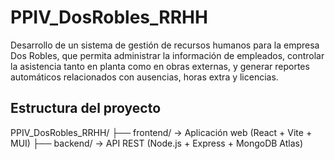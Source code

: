 # PPIV_DosRobles_RRHH

Desarrollo de un sistema de gestión de recursos humanos para la empresa Dos Robles, 
que permita administrar la información de empleados, 
controlar la asistencia tanto en planta como en obras externas, 
y generar reportes automáticos relacionados con ausencias, horas extra y licencias.

## Estructura del proyecto
PPIV_DosRobles_RRHH/
├── frontend/ → Aplicación web (React + Vite + MUI)
├── backend/ → API REST (Node.js + Express + MongoDB Atlas)
